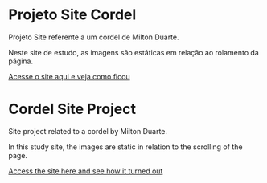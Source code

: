 # Projeto Site Cordel
 Projeto Site referente a um cordel de Milton Duarte.

Neste site de estudo, as imagens são estáticas em relação ao rolamento da página.

<a href="[https://mauriciompc.github.io/site-cordel/](https://mauriciompc.github.io/projeto-site-cordel/)" target="_blank">Acesse o site aqui e veja como ficou</a>

# Cordel Site Project
Site project related to a cordel by Milton Duarte.

In this study site, the images are static in relation to the scrolling of the page.

<a href="https://mauriciompc.github.io/site-cordel/">Access the site here and see how it turned out</a>
